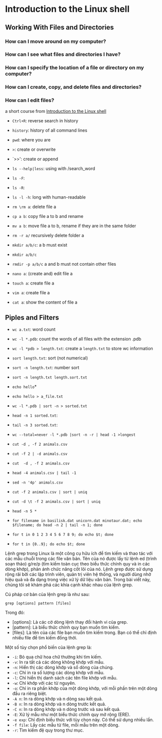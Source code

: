 # Introduction to the Linux shell
## Working With Files and Directories
### How can I move around on my computer?
### How can I see what files and directories I have?
### How can I specify the location of a file or directory on my computer?
### How can I create, copy, and delete files and directories?
### How can I edit files?

a short course from [Introduction to the Linux shell](https://genomeinfo.github.io/2024-02-22-QIMR-Berghofer/)

* `Ctrl+R`: reverse search in history 
* `history`: history of all command lines
* `pwd`: where you are
* `>`: create or overwrite
* `>>': create or append
* `ls --help|less`: using with /search_word
* `ls -F`:
* `ls -R`:
* `ls -l -h`: long with human-readable 
* `rm \rm a`: delete file a
* `cp a b`: copy file a to b and rename
* `mv a b`: move file a to b, rename if they are in the same folder 
* `rm -r a/` recursively delete folder a
* `mkdir a/b/c`: a b must exist
* `mkdir a/b/c`
* `rmdir -p a/b/c` a and b must not contain other files

* `nano a`: (create and) edit file a
* `touch a`: create file a
* `vim a`: create file a
* `cat a`: show the content of file a

## Piples and Filters
* `wc a.txt`: word count
* `wc -l *.pdb`: count the words of all files with the extension .pdb
* `wc -l *pdb > length.txt`: create a `length.txt` to store wc information
* `sort length.txt`: sort (not numerical)
* `sort -n length.txt`: number sort
* `sort -n length.txt length.sort.txt`
* `echo hello`* 
* `echo hello > a_file.txt`
* `wc -l *.pdb | sort -n > sorted.txt`
* `head -n 1 sorted.txt`:
* `tail -n 3 sorted.txt`:
* `wc --total=never -l *.pdb |sort -n -r | head -1 >longest`

* `cut -d , -f 2 animals.csv`
* `cut -f 2 | -d animals.csv`
* `cut  -d , -f 2 animals.csv`
* `head -4 animals.csv | tail -1`
* `sed -n '4p' animals.csv`
* `cut -f 2 animals.csv | sort | uniq`
* `cut -d \t -f 2 animals.csv | sort | uniq`


* `head -n 5 *`
* `for filename in basilisk.dat unicorn.dat minotaur.dat; echo $filename; do head -n 2 | tail -n 1; done`
* `for t in 0 1 2 3 4 5 6 7 8 9; do echo $t; done`


* `for t in {0..9}; do echo $t; done`

Lệnh grep trong Linux là một công cụ hữu ích để tìm kiếm và thao tác với các mẫu chuỗi trong các file văn bản. Tên của nó được lấy từ lệnh ed (trình soạn thảo) g/re/p (tìm kiếm toàn cục theo biểu thức chính quy và in các dòng khớp), phản ánh chức năng cốt lõi của nó. Lệnh grep được sử dụng rộng rãi bởi các lập trình viên, quản trị viên hệ thống, và người dùng nhờ hiệu quả và đa dạng trong việc xử lý dữ liệu văn bản. Trong bài viết này, chúng tôi sẽ khám phá các khía cạnh khác nhau của lệnh grep.

Cú pháp cơ bản của lệnh grep là như sau:

`grep [options] pattern [files]`

Trong đó:

* [options]: Là các cờ dòng lệnh thay đổi hành vi của grep.
* [pattern]: Là biểu thức chính quy bạn muốn tìm kiếm.
* [files]: Là tên của các file bạn muốn tìm kiếm trong. Bạn có thể chỉ định nhiều file để tìm kiếm đồng thời.

Một số tùy chọn phổ biến của lệnh grep là:

* `-i`: Bỏ qua chữ hoa chữ thường khi tìm kiếm.
* `-v`: In ra tất cả các dòng không khớp với mẫu.
* `-n`: Hiển thị các dòng khớp và số dòng của chúng.
* `-c`: Chỉ in ra số lượng các dòng khớp với mẫu.
* `-l`: Chỉ hiển thị danh sách các tên file khớp với mẫu.
* `-w`: Chỉ khớp với các từ nguyên.
* `-o`: Chỉ in ra phần khớp của một dòng khớp, với mỗi phần trên một dòng đầu ra riêng biệt.
* `-A n`: In ra dòng khớp và n dòng sau kết quả.
* `-B n`: In ra dòng khớp và n dòng trước kết quả.
* `-C n`: In ra dòng khớp và n dòng trước và sau kết quả.
* `-E`: Xử lý mẫu như một biểu thức chính quy mở rộng (ERE).
* `-e exp`: Chỉ định biểu thức với tùy chọn này. Có thể sử dụng nhiều lần.
* `-f file`: Lấy các mẫu từ file, mỗi mẫu trên một dòng.
* `-r`: Tìm kiếm đệ quy trong thư mục.
